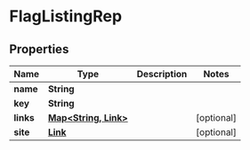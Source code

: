 

# FlagListingRep


## Properties

Name | Type | Description | Notes
------------ | ------------- | ------------- | -------------
**name** | **String** |  | 
**key** | **String** |  | 
**links** | [**Map&lt;String, Link&gt;**](Link.md) |  |  [optional]
**site** | [**Link**](Link.md) |  |  [optional]



